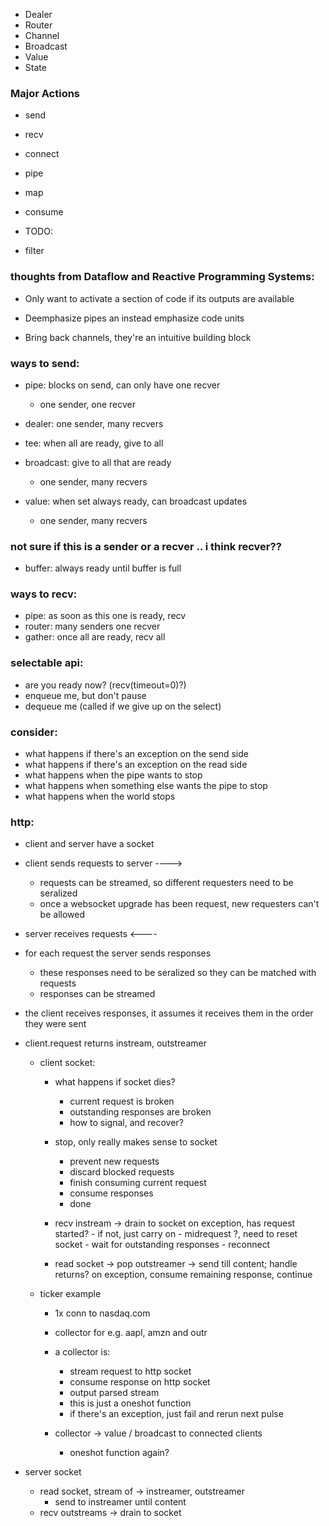 - Dealer
- Router
- Channel
- Broadcast
- Value
- State

### Major Actions

- send
- recv
- connect
- pipe
- map
- consume

- TODO:
- filter

### thoughts from Dataflow and Reactive Programming Systems:

- Only want to activate a section of code if its outputs are available

- Deemphasize pipes an instead emphasize code units

- Bring back channels, they're an intuitive building block


### ways to send:

- pipe: blocks on send, can only have one recver
    - one sender, one recver

- dealer: one sender, many recvers

- tee: when all are ready, give to all

- broadcast: give to all that are ready
    - one sender, many recvers

- value: when set always ready, can broadcast updates
    - one sender, many recvers


### not sure if this is a sender or a recver .. i think recver??

- buffer: always ready until buffer is full


### ways to recv:

- pipe: as soon as this one is ready, recv
- router: many senders one recver
- gather: once all are ready, recv all


### selectable api:

- are you ready now? (recv(timeout=0)?)
- enqueue me, but don't pause
- dequeue me (called if we give up on the select)


### consider:

- what happens if there's an exception on the send side
- what happens if there's an exception on the read side
- what happens when the pipe wants to stop
- what happens when something else wants the pipe to stop
- what happens when the world stops


### http:

- client and server have a socket

- client sends requests to server ---->
    - requests can be streamed, so different requesters need to be seralized
    - once a websocket upgrade has been request, new requesters can't be allowed

- server receives requests <----

- for each request the server sends responses
    - these responses need to be seralized so they can be matched with requests
    - responses can be streamed

- the client receives responses, it assumes it receives them in the order they
  were sent

- client.request returns instream, outstreamer

    - client socket:
        - what happens if socket dies?
            - current request is broken
            - outstanding responses are broken
            - how to signal, and recover?

        - stop, only really makes sense to socket
            - prevent new requests
            - discard blocked requests
            - finish consuming current request
            - consume responses
            - done

        - recv instream -> drain to socket
            on exception, has request started?
                - if not, just carry on
                - midrequest ?, need to reset socket
                    - wait for outstanding responses
                    - reconnect

        - read socket -> pop outstreamer -> send till content; handle returns?
            on exception, consume remaining response, continue

    - ticker example

        - 1x conn to nasdaq.com
        - collector for e.g. aapl, amzn and outr
        - a collector is:
            - stream request to http socket
            - consume response on http socket
            - output parsed stream
            - this is just a oneshot function
            - if there's an exception, just fail and rerun next pulse

        - collector -> value / broadcast to connected clients
            - oneshot function again?


- server socket
    - read socket, stream of -> instreamer, outstreamer
        - send to instreamer until content
    - recv outstreams -> drain to socket
